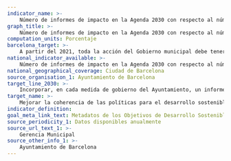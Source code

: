 ```yaml
---
indicator_name: >-
    Número de informes de impacto en la Agenda 2030 con respecto al número total de medidas de gobierno
graph_title: >-
    Número de informes de impacto en la Agenda 2030 con respecto al número total de medidas de gobierno
computation_units: Porcentaje
barcelona_target: >-
    A partir del 2021, toda la acción del Gobierno municipal debe tener informes de impacto sobre la Agenda 2030, y las empresas y entidades de la ciudad tienen que incorporarlos a su rendición de cuentas
national_indicator_available: >-
    Número de informes de impacto en la Agenda 2030 con respecto al número total de medidas de gobierno
national_geographical_coverage: Ciudad de Barcelona
source_organisation_1: Ayuntamiento de Barcelona
target_line_2030: >-
    Incorporar, en cada medida de gobierno del Ayuntamiento, un informe de impacto en la Agenda 2030 y promover la presencia de la Agenda en la sociedad y en las empresas
target_name: >-
    Mejorar la coherencia de las políticas para el desarrollo sostenible
indicator_definition:
goal_meta_link_text: Metadatos de los Objetivos de Desarrollo Sostenible de las Naciones Unidas (pdf 894kB)
source_periodicity_1: Datos disponibles anualmente
source_url_text_1: >-
    Gerencia Municipal
source_other_info_1: >-
    Ayuntamiento de Barcelona
---
```

